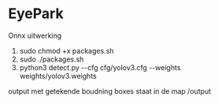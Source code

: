 # EyePark

Onnx uitwerking

1. sudo chmod +x packages.sh
2. sudo ./packages.sh
3. python3 detect.py --cfg cfg/yolov3.cfg --weights weights/yolov3.weights

output met getekende boudning boxes staat in de map /output
